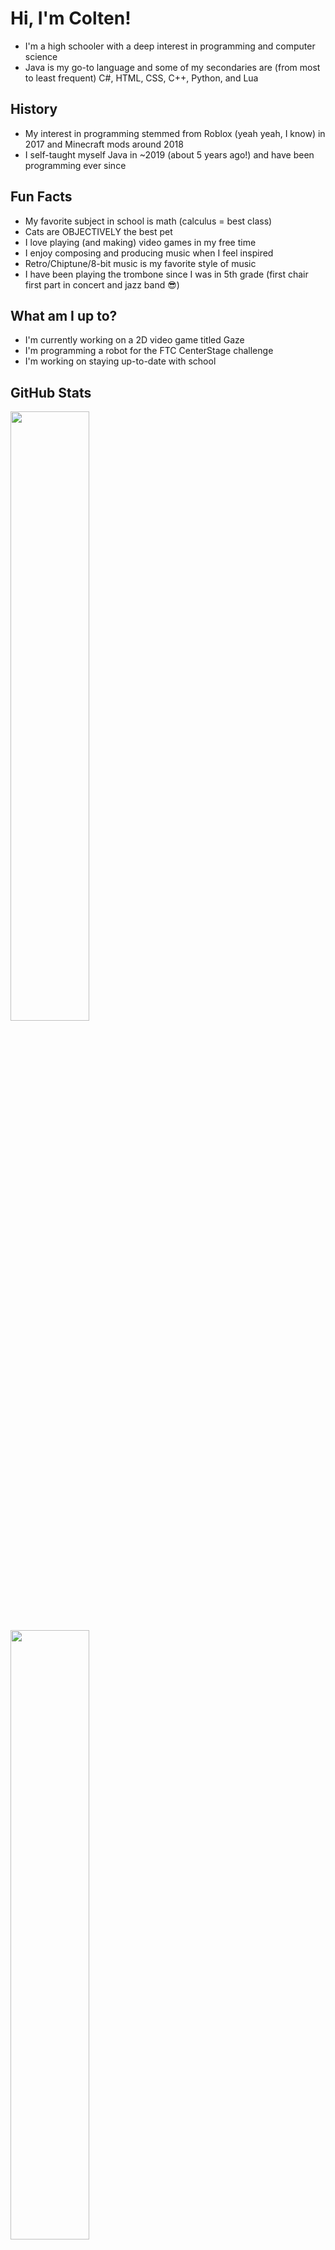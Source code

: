
# Hi, I'm Colten!

- I'm a high schooler with a deep interest in programming and computer science
- Java is my go-to language and some of my secondaries are (from most to least frequent) C#, HTML, CSS, C++, Python, and Lua

## History

- My interest in programming stemmed from Roblox (yeah yeah, I know) in 2017 and Minecraft mods around 2018 
- I self-taught myself Java in ~2019 (about 5 years ago!) and have been programming ever since

## Fun Facts

- My favorite subject in school is math (calculus = best class)
- Cats are OBJECTIVELY the best pet
- I love playing (and making) video games in my free time
- I enjoy composing and producing music when I feel inspired
- Retro/Chiptune/8-bit music is my favorite style of music
- I have been playing the trombone since I was in 5th grade (first chair first part in concert and jazz band 😎)

## What am I up to?

- I'm currently working on a 2D video game titled Gaze
- I'm programming a robot for the FTC CenterStage challenge
- I'm working on staying up-to-date with school

## GitHub Stats

<a href="https://github-readme-stats-2-git-main-cmrboy26s-projects.vercel.app">
  <img height=50% align="center" src="https://github-readme-stats-2-git-main-cmrboy26s-projects.vercel.app/api/?username=Cmrboy26&show_icons=true&theme=transparent&count_private=true" />
</a>
<a href="https://github-readme-stats-2-git-main-cmrboy26s-projects.vercel.app">
  <img height=50% align="center" src="https://github-readme-stats-2-git-main-cmrboy26s-projects.vercel.app/api/top-langs/?username=Cmrboy26&show_icons=true&theme=transparent&layout=compact&langs_count=8&card_width=320&exclude_repo=Zeltack,github-readme-stats-2" />
</a>

<!--
**Cmrboy26/Cmrboy26** is a ✨ _special_ ✨ repository because its `README.md` (this file) appears on your GitHub profile.

Here are some ideas to get you started:

- 🔭 I’m currently working on ...
- 🌱 I’m currently learning ...
- 👯 I’m looking to collaborate on ...
- 🤔 I’m looking for help with ...
- 💬 Ask me about ...
- 📫 How to reach me: ...
- 😄 Pronouns: ...
- ⚡ Fun fact: ...
-->
